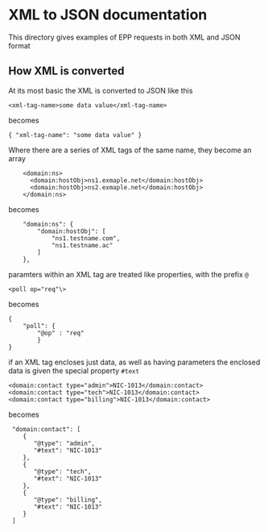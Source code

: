 # XML to JSON documentation

This directory gives examples of EPP requests in both XML and JSON format

## How XML is converted

At its most basic the XML is converted to JSON like this

    <xml-tag-name>some data value</xml-tag-name>

becomes

    { "xml-tag-name": "some data value" }

Where there are a series of XML tags of the same name, they become an array

        <domain:ns>
          <domain:hostObj>ns1.exmaple.net</domain:hostObj>
          <domain:hostObj>ns2.exmaple.net</domain:hostObj>
        </domain:ns>

becomes

        "domain:ns": {
            "domain:hostObj": [
                "ns1.testname.com",
                "ns1.testname.ac"
            ]
        },


paramters within an XML tag are treated like properties, with the prefix `@`

    <poll op="req"\>

becomes

    {
        "poll": {
            "@op" : "req"
            }
    }

if an XML tag encloses just data, as well as having parameters the enclosed data
is given the special property `#text`

    <domain:contact type="admin">NIC-1013</domain:contact>
    <domain:contact type="tech">NIC-1013</domain:contact>
    <domain:contact type="billing">NIC-1013</domain:contact>

becomes

     "domain:contact": [
        {
           "@type": "admin",
           "#text": "NIC-1013"
        },
        {
           "@type": "tech",
           "#text": "NIC-1013"
        },
        {
           "@type": "billing",
           "#text": "NIC-1013"
        }
     ]


